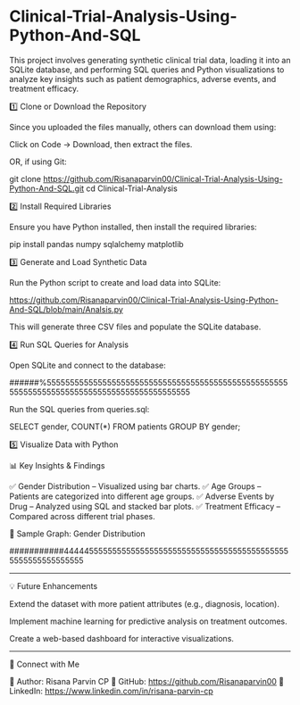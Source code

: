 # Clinical-Trial-Analysis-Using-Python-And-SQL
This project involves generating synthetic clinical trial data, loading it into an SQLite database, and performing SQL queries and Python visualizations to analyze key insights such as patient demographics, adverse events, and treatment efficacy.

1️⃣ Clone or Download the Repository

Since you uploaded the files manually, others can download them using:

Click on Code → Download, then extract the files.

OR, if using Git:

git clone https://github.com/Risanaparvin00/Clinical-Trial-Analysis-Using-Python-And-SQL.git
cd Clinical-Trial-Analysis


2️⃣ Install Required Libraries

Ensure you have Python installed, then install the required libraries:

pip install pandas numpy sqlalchemy matplotlib

3️⃣ Generate and Load Synthetic Data

Run the Python script to create and load data into SQLite:

https://github.com/Risanaparvin00/Clinical-Trial-Analysis-Using-Python-And-SQL/blob/main/Analsis.py

This will generate three CSV files and populate the SQLite database.

4️⃣ Run SQL Queries for Analysis

Open SQLite and connect to the database:

######%5555555555555555555555555555555555555555555555555555555555555555555555555555555555555555555

Run the SQL queries from queries.sql:

SELECT gender, COUNT(*) FROM patients GROUP BY gender;

5️⃣ Visualize Data with Python

📊 Key Insights & Findings

✅ Gender Distribution – Visualized using bar charts.
✅ Age Groups – Patients are categorized into different age groups.
✅ Adverse Events by Drug – Analyzed using SQL and stacked bar plots.
✅ Treatment Efficacy – Compared across different trial phases.

📌 Sample Graph: Gender Distribution


###########4444455555555555555555555555555555555555555555555555555555555555

---

💡 Future Enhancements

Extend the dataset with more patient attributes (e.g., diagnosis, location).

Implement machine learning for predictive analysis on treatment outcomes.

Create a web-based dashboard for interactive visualizations.


---

🔗 Connect with Me

📌 Author: Risana Parvin CP
🔗 GitHub: https://github.com/Risanaparvin00
🔗 LinkedIn: https://www.linkedin.com/in/risana-parvin-cp
 

